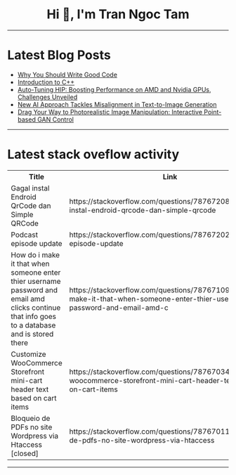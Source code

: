 <h1 align="center">Hi 👋, I'm Tran Ngoc Tam</h1>

---

# Latest Blog Posts 
<!-- BLOG-POST-LIST:START -->
- [Why You Should Write Good Code](https://dev.to/thekarlesi/why-you-should-write-good-code-4hlg)
- [Introduction to C++](https://dev.to/madgan95/introduction-to-c-4gfa)
- [Auto-Tuning HIP: Boosting Performance on AMD and Nvidia GPUs, Challenges Unveiled](https://dev.to/mikeyoung44/auto-tuning-hip-boosting-performance-on-amd-and-nvidia-gpus-challenges-unveiled-1759)
- [New AI Approach Tackles Misalignment in Text-to-Image Generation](https://dev.to/mikeyoung44/new-ai-approach-tackles-misalignment-in-text-to-image-generation-3e2n)
- [Drag Your Way to Photorealistic Image Manipulation: Interactive Point-based GAN Control](https://dev.to/mikeyoung44/drag-your-way-to-photorealistic-image-manipulation-interactive-point-based-gan-control-p0g)
<!-- BLOG-POST-LIST:END -->

---

# Latest stack oveflow activity
<table>
  <tr><th>Title</th><th>Link</th></tr>
  <!-- STACKOVERFLOW:START --><tr><td>Gagal instal Endroid QrCode dan Simple QRCode</td><td>https://stackoverflow.com/questions/78767208/gagal-instal-endroid-qrcode-dan-simple-qrcode</td></tr><tr><td>Podcast episode update</td><td>https://stackoverflow.com/questions/78767202/podcast-episode-update</td></tr><tr><td>How do i make it that when someone enter thier username password and email amd clicks continue that info goes to a database and is stored there</td><td>https://stackoverflow.com/questions/78767109/how-do-i-make-it-that-when-someone-enter-thier-username-password-and-email-amd-c</td></tr><tr><td>Customize WooCommerce Storefront mini-cart header text based on cart items</td><td>https://stackoverflow.com/questions/78767034/customize-woocommerce-storefront-mini-cart-header-text-based-on-cart-items</td></tr><tr><td>Bloqueio de PDFs no site Wordpress via Htaccess [closed]</td><td>https://stackoverflow.com/questions/78767011/bloqueio-de-pdfs-no-site-wordpress-via-htaccess</td></tr><!-- STACKOVERFLOW:END -->
</table>

---


